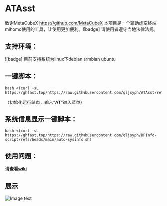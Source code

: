 # ATAsst
致谢MetaCubeX https://github.com/MetaCubeX
本项目是一个辅助虚空终端mihomo使用的工具，让使用更加便利。![badge] 请使用者遵守当地法律法规。
## 支持环境：

![badge] 目前支持系统为linux下debian armbian ubuntu

## 一键脚本：
```
bash <(curl -sL https://ghfast.top/https://raw.githubusercontent.com/qljsyph/ATAsst/refs/heads/main/ATAsst.sh)
```
（初始化运行结束，输入“**AT**”进入菜单）  

## 系统信息显示一键脚本：
```
bash <(curl -sL https://ghfast.top/https://raw.githubusercontent.com/qljsyph/DPInfo-script/refs/heads/main/auto-sysinfo.sh)
```

## 使用问题：

**请查看[wiki](https://github.com/qljsyph/ATAsst/wiki)**

## 展示

![Image text](https://raw.githubusercontent.com/qljsyph/ATAsst/refs/heads/main/eg.jpg)